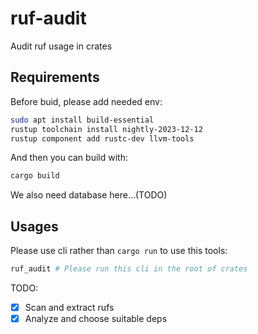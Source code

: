 # ruf-audit
Audit ruf usage in crates

## Requirements
Before buid, please add needed env:
```bash
sudo apt install build-essential
rustup toolchain install nightly-2023-12-12
rustup component add rustc-dev llvm-tools
```

And then you can build with:
```bash
cargo build
```

We also need database here...(TODO)

## Usages
Please use cli rather than `cargo run` to use this tools:
```bash
ruf_audit # Please run this cli in the root of crates
```

TODO:
- [x] Scan and extract rufs
- [x] Analyze and choose suitable deps
